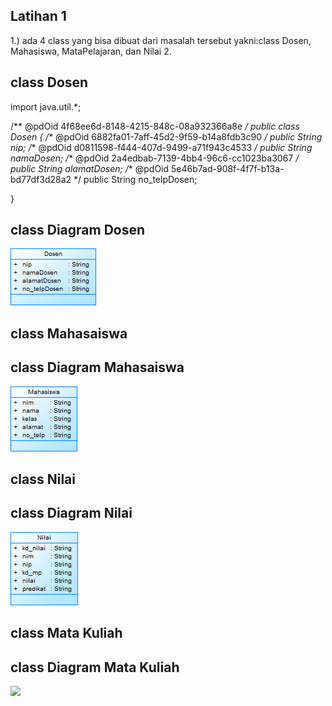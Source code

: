 ## Latihan 1
1.) ada 4 class yang bisa dibuat dari masalah tersebut yakni:class Dosen, Mahasiswa, MataPelajaran, dan Nilai
2.
## class Dosen
import java.util.*;

/** @pdOid 4f68ee6d-8148-4215-848c-08a932366a8e */
public class Dosen {
   /** @pdOid 6882fa01-7aff-45d2-9f59-b14a8fdb3c90 */
   public String nip;
   /** @pdOid d0811598-f444-407d-9499-a71f943c4533 */
   public String namaDosen;
   /** @pdOid 2a4edbab-7139-4bb4-96c6-cc1023ba3067 */
   public String alamatDosen;
   /** @pdOid 5e46b7ad-908f-4f7f-b13a-bd77df3d28a2 */
   public String no_telpDosen;

}
## class Diagram Dosen
<img src="image/dosen.png" />

## class Mahasaiswa
## class Diagram Mahasaiswa
<img src="image/mahasiswa.png" />

## class Nilai
## class Diagram Nilai
<img src="image/nilai.png" />

## class Mata Kuliah
## class Diagram Mata Kuliah
<img src="image/mataPelajaran.png" />
